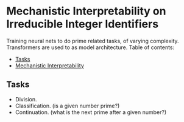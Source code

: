 # Mechanistic Interpretability on Irreducible Integer Identifiers

Training neural nets to do prime related tasks, of varying complexity.
Transformers are used to as model architecture. Table of contents:

- [Tasks](#tasks)
- [Mechanistic Interpretability](#mechanistic-interpretability)

## Tasks

- Division.
- Classification. (is a given number prime?)
- Continuation. (what is the next prime after a given number?)
